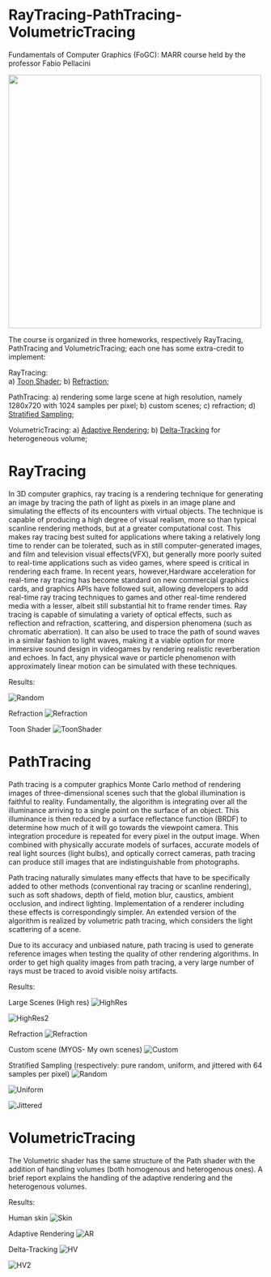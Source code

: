 # RayTracing-PathTracing-VolumetricTracing

Fundamentals of Computer Graphics (FoGC): MARR course held by the professor Fabio Pellacini

<a href="https://www.dis.uniroma1.it/"><img src="http://www.dis.uniroma1.it/sites/default/files/marchio%20logo%20eng%20jpg.jpg" width="500"></a>

The course is organized in three homeworks, respectively RayTracing, PathTracing and VolumetricTracing; each one has some extra-credit to implement:

RayTracing:  	
	a) [Toon Shader](https://roystan.net/articles/toon-shader.html);
	b) [Refraction](https://www.scratchapixel.com/lessons/3d-basic-rendering/introduction-to-shading/reflection-refraction-fresnel");

PathTracing: 
	a) rendering some large scene at high resolution,  namely 1280x720 with 1024 samples per pixel;
	b) custom scenes;
	c) refraction;
	d) [Stratified Sampling](http://www.pbr-book.org/3ed-2018/Sampling_and_Reconstruction/Stratified_Sampling.html);


VolumetricTracing: 
	a) [Adaptive Rendering](https://jo.dreggn.org/home/2009_stopping.pdf);
	b) [Delta-Tracking](http://www.pbr-book.org/3ed-2018/Light_Transport_II_Volume_Rendering/Sampling_Volume_Scattering.html) for heterogeneous volume;



# RayTracing

In 3D computer graphics, ray tracing is a rendering technique for generating an image by tracing the path of light as pixels in an image plane and simulating the effects of its encounters with virtual objects. The technique is capable of producing a high degree of visual realism, more so than typical scanline rendering methods, but at a greater computational cost. This makes ray tracing best suited for applications where taking a relatively long time to render can be tolerated, such as in still computer-generated images, and film and television visual effects(VFX), but generally more poorly suited to real-time applications such as video games, where speed is critical in rendering each frame. In recent years, however,Hardware acceleration for real-time ray tracing has become standard on new commercial graphics cards, and graphics APIs have followed suit, allowing developers to add real-time ray tracing techniques to games and other real-time rendered media with a lesser, albeit still substantial hit to frame render times.
Ray tracing is capable of simulating a variety of optical effects, such as reflection and refraction, scattering, and dispersion phenomena (such as chromatic aberration). It can also be used to trace the path of sound waves in a similar fashion to light waves, making it a viable option for more immersive sound design in videogames by rendering realistic reverberation and echoes. In fact, any physical wave or particle phenomenon with approximately linear motion can be simulated with these techniques.

Results:

![Random](https://github.com/nicod-man/ComputerGraphics/blob/master/Raytracing/out/out/highres/10_hair_1280_1024.jpg)

Refraction 
![Refraction](https://github.com/nicod-man/ComputerGraphics/blob/master/Raytracing/out/out/lowres/14_refract_1024_256.jpg)

Toon Shader
![ToonShader](https://github.com/nicod-man/ComputerGraphics/blob/master/Raytracing/out/out/lowres/13_toon_1024_256.jpg)



# PathTracing 

Path tracing is a computer graphics Monte Carlo method of rendering images of three-dimensional scenes such that the global illumination is faithful to reality. Fundamentally, the algorithm is integrating over all the illuminance arriving to a single point on the surface of an object. This illuminance is then reduced by a surface reflectance function (BRDF) to determine how much of it will go towards the viewpoint camera. This integration procedure is repeated for every pixel in the output image. When combined with physically accurate models of surfaces, accurate models of real light sources (light bulbs), and optically correct cameras, path tracing can produce still images that are indistinguishable from photographs.

Path tracing naturally simulates many effects that have to be specifically added to other methods (conventional ray tracing or scanline rendering), such as soft shadows, depth of field, motion blur, caustics, ambient occlusion, and indirect lighting. Implementation of a renderer including these effects is correspondingly simpler. An extended version of the algorithm is realized by volumetric path tracing, which considers the light scattering of a scene.

Due to its accuracy and unbiased nature, path tracing is used to generate reference images when testing the quality of other rendering algorithms. In order to get high quality images from path tracing, a very large number of rays must be traced to avoid visible noisy artifacts.

Results:

Large Scenes (High res)
![HighRes](https://github.com/nicod-man/ComputerGraphics/blob/master/PathTracing/out/EXTRACREDIT_IMAGES/large_scenes/bistroexterior_1024_1280.jpg)

![HighRes2](https://github.com/nicod-man/ComputerGraphics/blob/master/PathTracing/out/EXTRACREDIT_IMAGES/large_scenes/sanmiguel_1024_1280.jpg)

Refraction
![Refraction](https://github.com/nicod-man/ComputerGraphics/blob/master/PathTracing/out/EXTRACREDIT_IMAGES/refract/refract_path_2.jpg)

Custom scene (MYOS- My own scenes)
![Custom](https://github.com/nicod-man/ComputerGraphics/blob/master/PathTracing/out/EXTRACREDIT_IMAGES/MYOS/custom_05/custom_05_1024_1280.jpg)

Stratified Sampling (respectively: pure random, uniform, and jittered with 64 samples per pixel)
![Random](https://github.com/nicod-man/ComputerGraphics/blob/master/PathTracing/out/EXTRACREDIT_IMAGES/stratified_sampling/64_normal.jpg)

![Uniform](https://github.com/nicod-man/ComputerGraphics/blob/master/PathTracing/out/EXTRACREDIT_IMAGES/stratified_sampling/64_stratified.jpg)

![Jittered](https://github.com/nicod-man/ComputerGraphics/blob/master/PathTracing/out/EXTRACREDIT_IMAGES/stratified_sampling/64_jittered.jpg)



# VolumetricTracing

The Volumetric shader has the same structure of the Path shader with the addition of handling volumes (both homogenous and heterogenous ones). A brief report explains the handling of the adaptive rendering and the heterogenous volumes.

Results:

Human skin
![Skin](https://github.com/nicod-man/ComputerGraphics/blob/master/VolumetricTracing/out/out/lowres/04_head1_720_256.jpg)

Adaptive Rendering
![AR](https://github.com/nicod-man/ComputerGraphics/blob/master/VolumetricTracing/out/out/adaptive_rendering/adaptive_min_256minsamples_2e-3.jpg)

Delta-Tracking
![HV](https://github.com/nicod-man/ComputerGraphics/blob/master/VolumetricTracing/out/out/delta_tracking/cloud_256_perlin_provasize1.jpg)

![HV2](https://github.com/nicod-man/ComputerGraphics/blob/master/VolumetricTracing/out/out/delta_tracking/cubes_256_perlin_size1.jpg)
